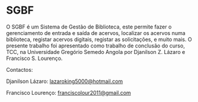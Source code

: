 # SGBF
O SGBF é um Sistema de Gestão de Biblioteca, este permite fazer o gerenciamento 
de entrada e saída de acervos, localizar os acervos numa biblioteca, registar acervos digitais, 
registar as solicitações, e muito mais.
O presente trabalho foi apresentado como trabalho de conclusão do curso, TCC, na Universidade Gregório Semedo Angola por
Djanilson Z. Lázaro e Francisco S. Lourenço.

Contactos: 

Djanilson Lázaro: lazaroking5000@hotmail.com

Francisco Lourenço: franciscolour2011@gmail.com
